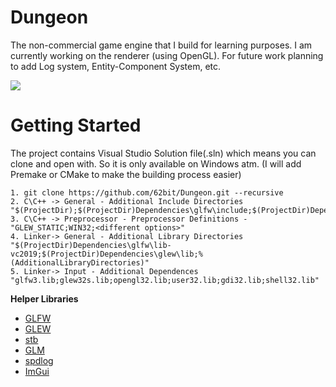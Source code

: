 # Dungeon
The non-commercial game engine that I build for learning purposes. I am currently working on the renderer (using OpenGL). For future work planning to add Log system, Entity-Component System, etc.

![](https://github.com/62bit/Dungeon/blob/master/Dungeon%20Engine/Source/dungeon.gif)

# Getting Started
The project contains Visual Studio Solution file(.sln) which means you can clone and open with. So it is only available on Windows atm. (I will add Premake or CMake to make the building process easier)

```
1. git clone https://github.com/62bit/Dungeon.git --recursive
2. C\C++ -> General - Additional Include Directories "$(ProjectDir);$(ProjectDir)Dependencies\glfw\include;$(ProjectDir)Dependencies\;$(ProjectDir)Dependencies\glew\include;$(ProjectDir)Source"
3. C\C++ -> Preprocessor - Preprocessor Definitions - "GLEW_STATIC;WIN32;<different options>"  
4. Linker-> General - Additional Library Directories "$(ProjectDir)Dependencies\glfw\lib-vc2019;$(ProjectDir)Dependencies\glew\lib;%(AdditionalLibraryDirectories)"
5. Linker-> Input - Additional Dependences "glfw3.lib;glew32s.lib;opengl32.lib;user32.lib;gdi32.lib;shell32.lib" 
```

**Helper Libraries**
- [GLFW](https://www.glfw.org/)
- [GLEW](http://glew.sourceforge.net/)
- [stb](https://github.com/nothings/stb/)
- [GLM](https://glm.g-truc.net/)
- [spdlog](https://github.com/gabime/spdlog)
- [ImGui](https://github.com/ocornut/imgui/)
